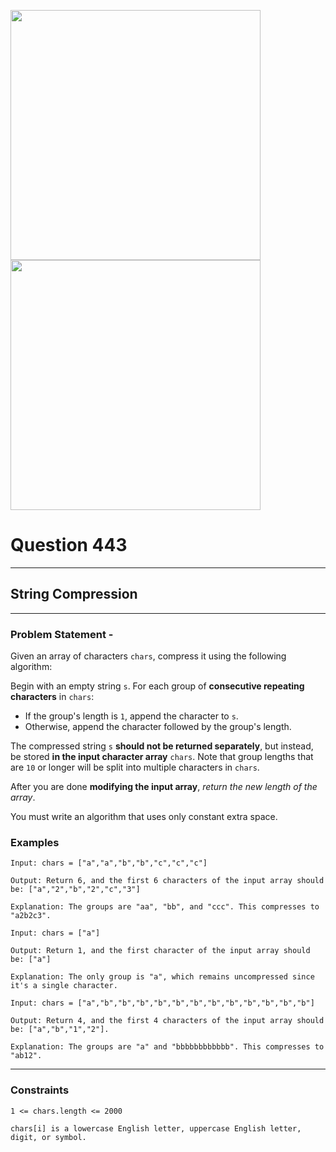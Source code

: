 <img src = 'https://awesomescreenshot.s3.amazonaws.com/image/4900480/43987818-4669c0edac7f1aa086911b80f259e221.png?X-Amz-Algorithm=AWS4-HMAC-SHA256&X-Amz-Credential=AKIAJSCJQ2NM3XLFPVKA%2F20231102%2Fus-east-1%2Fs3%2Faws4_request&X-Amz-Date=20231102T144601Z&X-Amz-Expires=28800&X-Amz-SignedHeaders=host&X-Amz-Signature=e1057ad0be43fa7050b2acda215c34cd34db5e386d15535d87bfa331727a34a9' width = 400><img src = 'https://awesomescreenshot.s3.amazonaws.com/image/4900480/43987833-9497e608c5e57cde72552a7e834bed7b.png?X-Amz-Algorithm=AWS4-HMAC-SHA256&X-Amz-Credential=AKIAJSCJQ2NM3XLFPVKA%2F20231102%2Fus-east-1%2Fs3%2Faws4_request&X-Amz-Date=20231102T144637Z&X-Amz-Expires=28800&X-Amz-SignedHeaders=host&X-Amz-Signature=f33444f282a16544b2f8e249c1df80ed96cce17249d3f580910feae7e82bbe0d' width = 400>

# Question 443
****
## String Compression

****
### Problem Statement -

Given an array of characters `chars`, compress it using the following algorithm:

Begin with an empty string `s`. For each group of **consecutive repeating characters** in `chars`:

* If the group's length is `1`, append the character to `s`.
* Otherwise, append the character followed by the group's length.

The compressed string `s` **should not be returned separately**, but instead, be stored **in the input character array** `chars`. Note that group lengths that are `10` or longer will be split into multiple characters in `chars`.

After you are done **modifying the input array**, *return the new length of the array*.

You must write an algorithm that uses only constant extra space.
### Examples
```
Input: chars = ["a","a","b","b","c","c","c"]

Output: Return 6, and the first 6 characters of the input array should be: ["a","2","b","2","c","3"]

Explanation: The groups are "aa", "bb", and "ccc". This compresses to "a2b2c3".
```
```
Input: chars = ["a"]

Output: Return 1, and the first character of the input array should be: ["a"]

Explanation: The only group is "a", which remains uncompressed since it's a single character.
```
```
Input: chars = ["a","b","b","b","b","b","b","b","b","b","b","b","b"]

Output: Return 4, and the first 4 characters of the input array should be: ["a","b","1","2"].

Explanation: The groups are "a" and "bbbbbbbbbbbb". This compresses to "ab12".
```

****
### Constraints
```
1 <= chars.length <= 2000

chars[i] is a lowercase English letter, uppercase English letter, digit, or symbol.
```
